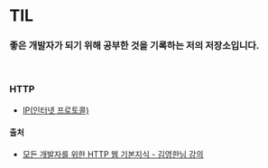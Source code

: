 # TIL 
### 좋은 개발자가 되기 위해 공부한 것을 기록하는 저의 저장소입니다.
<br/>

### HTTP
* [IP(인터넷 프로토콜)](https://github.com/k9want/TIL/blob/main/HTTP%20%EC%9B%B9%20%EA%B8%B0%EB%B3%B8%20%EC%A7%80%EC%8B%9D/ip.md)


#### 출처
* [모든 개발자를 위한 HTTP 웹 기본지식 - 김영한님 강의](https://www.inflearn.com/course/http-%EC%9B%B9-%EB%84%A4%ED%8A%B8%EC%9B%8C%ED%81%AC)